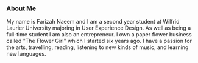 ### About Me

My name is Farizah Naeem and I am a second year student at Wilfrid Laurier University majoring in User Experience Design. As well as being a full-time student I am also an entrepreneur. I own a paper flower business called "The Flower Girl" which I started six years ago. I have a passion for the arts, travelling, reading, listening to new kinds of music, and learning new languages. 
